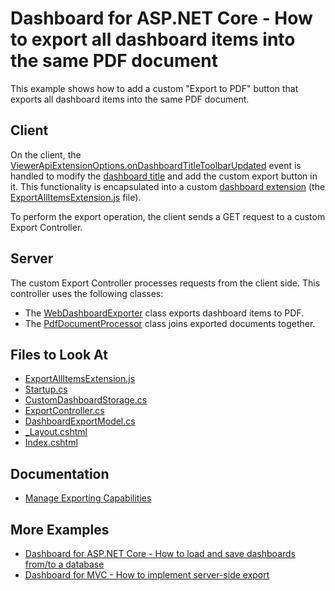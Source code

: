 # Dashboard for ASP.NET Core - How to export all dashboard items into the same PDF document

This example shows how to add a custom "Export to PDF" button that exports all dashboard items into the same PDF document.

## Client

On the client, the [ViewerApiExtensionOptions.onDashboardTitleToolbarUpdated](https://docs.devexpress.com/Dashboard/js-DevExpress.Dashboard.ViewerApiExtensionOptions#js_devexpress_dashboard_viewerapiextensionoptions_ondashboardtitletoolbarupdated) event is handled to modify the [dashboard title](https://docs.devexpress.com/Dashboard/117383/web-dashboard/ui-elements-and-customization/ui-elements/dashboard-title) and add the custom export button in it. This functionality is encapsulated into a custom [dashboard extension](https://docs.devexpress.com/Dashboard/117543/web-dashboard/ui-elements-and-customization/extensions-overview) (the [ExportAllItemsExtension.js](/CS/AspNetCoreDashboard_ExportAllItems/wwwroot/js/ExportAllItemsExtension.js) file).

To perform the export operation, the client sends a GET request to a custom Export Controller.

## Server

The custom Export Controller processes requests from the client side. This controller uses the following classes:

- The [WebDashboardExporter](https://docs.devexpress.com/Dashboard/DevExpress.DashboardWeb.WebDashboardExporter) class exports dashboard items to PDF.
- The [PdfDocumentProcessor](https://docs.devexpress.com/OfficeFileAPI/DevExpress.Pdf.PdfDocumentProcessor) class joins exported documents together.

## Files to Look At
* [ExportAllItemsExtension.js](CS/AspNetCoreDashboard_ExportAllItems/wwwroot/js/ExportAllItemsExtension.js)
* [Startup.cs](./CS/AspNetCoreDashboard_ExportAllItems/Startup.cs)
* [CustomDashboardStorage.cs](./CS/AspNetCoreDashboard_ExportAllItems/Classes/CustomDashboardStorage.cs)
* [ExportController.cs](./CS/AspNetCoreDashboard_ExportAllItems/Controllers/ExportController.cs)
* [DashboardExportModel.cs](./CS/AspNetCoreDashboard_ExportAllItems/Models/DashboardExportModel.cs)
* [_Layout.cshtml](./CS/AspNetCoreDashboard_ExportAllItems/Pages/_Layout.cshtml)
* [Index.cshtml](./CS/AspNetCoreDashboard_ExportAllItems/Pages/Index.cshtml)

## Documentation

- [Manage Exporting Capabilities](https://docs.devexpress.com/Dashboard/400355/web-dashboard/aspnet-core-dashboard-control/manage-exporting-capabilities)

## More Examples

- [Dashboard for ASP.NET Core - How to load and save dashboards from/to a database](https://github.com/DevExpress-Examples/asp-net-core-dashboard-save-dashboards-to-database)
- [Dashboard for MVC - How to implement server-side export](https://github.com/DevExpress-Examples/aspnet-mvc-dashboard-how-to-implement-server-side-export-t590027)
